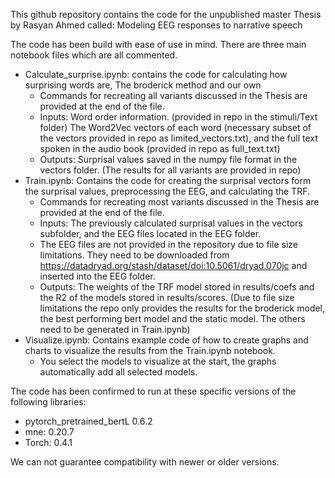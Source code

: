 This github repository contains the code for the unpublished master Thesis by Rasyan Ahmed called: Modeling EEG responses to narrative speech

The code has been build with ease of use in mind. There are three main notebook files which are all commented.
  - Calculate_surprise.ipynb: contains the code for calculating how surprising words are, The broderick method and our own
    - Commands for recreating all variants discussed in the Thesis are provided at the end of the file.
    - Inputs: Word order information. (provided in repo in the stimuli/Text folder) The Word2Vec vectors of each word (necessary subset of the vectors provided in repo as limited_vectors.txt), and the full text spoken in the audio book (provided in repo as full_text.txt)
    - Outputs: Surprisal values saved in the numpy file format in the vectors folder.  (The results for all variants are provided in repo)
  - Train.ipynb: Contains the code for creating the surprisal vectors form the surprisal values, preprocessing the EEG, and calculating the TRF.
    - Commands for recreating most variants discussed in the Thesis are provided at the end of the file.
    - Inputs: The previously calculated surprisal values in the vectors subfolder, and the EEG files located in the EEG folder.
    - The EEG files are not provided in the repository due to file size limitations. They need to be downloaded from https://datadryad.org/stash/dataset/doi:10.5061/dryad.070jc and inserted into the EEG folder.
    - Outputs: The weights of the TRF model stored in results/coefs and the R2 of the models stored in results/scores. (Due to file size limitations the repo only provides the results for the broderick model, the best performing bert model and the static model. The others need to be generated in Train.ipynb)
  - Visualize.ipynb: Contains example code of how to create graphs and charts to visualize the results from the Train.ipynb notebook.
    - You select the models to visualize at the start, the graphs automatically add all selected models.
    
The code has been confirmed to run at these specific versions of the following libraries: 
  - pytorch_pretrained_bertL 0.6.2
  - mne: 0.20.7
  - Torch: 0.4.1
  
We can not guarantee compatibility with newer or older versions.
